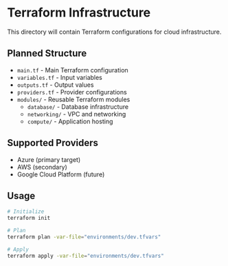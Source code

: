 # Terraform Infrastructure

This directory will contain Terraform configurations for cloud infrastructure.

## Planned Structure
- `main.tf` - Main Terraform configuration
- `variables.tf` - Input variables
- `outputs.tf` - Output values
- `providers.tf` - Provider configurations
- `modules/` - Reusable Terraform modules
  - `database/` - Database infrastructure
  - `networking/` - VPC and networking
  - `compute/` - Application hosting

## Supported Providers
- Azure (primary target)
- AWS (secondary)
- Google Cloud Platform (future)

## Usage
```bash
# Initialize
terraform init

# Plan
terraform plan -var-file="environments/dev.tfvars"

# Apply  
terraform apply -var-file="environments/dev.tfvars"
```